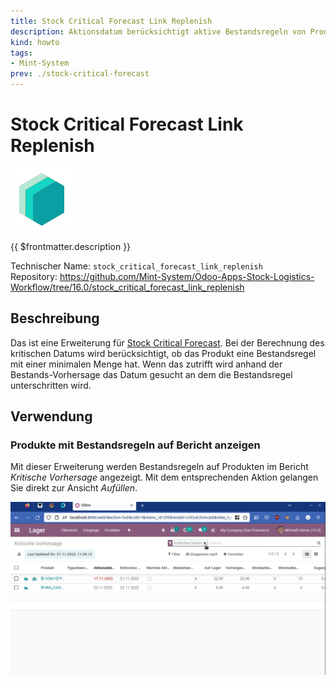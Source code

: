 ```yaml
---
title: Stock Critical Forecast Link Replenish
description: Aktionsdatum berücksichtigt aktive Bestandsregeln von Produkten.
kind: howto
tags:
- Mint-System
prev: ./stock-critical-forecast
---
```

# Stock Critical Forecast Link Replenish
![icon_oms_box](attachments/icons_odoo_mint_system.png)

{{ $frontmatter.description }}

Technischer Name: `stock_critical_forecast_link_replenish`\
Repository: <https://github.com/Mint-System/Odoo-Apps-Stock-Logistics-Workflow/tree/16.0/stock_critical_forecast_link_replenish>

## Beschreibung

Das ist eine Erweiterung für [Stock Critical Forecast](Stock%20Critical%20Forecast.md). Bei der Berechnung des kritischen Datums wird berücksichtigt, ob das Produkt eine Bestandsregel mit einer minimalen Menge hat. Wenn das zutrifft wird anhand der Bestands-Vorhersage das Datum gesucht an dem die Bestandsregel unterschritten wird.

## Verwendung

### Produkte mit Bestandsregeln auf Bericht anzeigen

Mit dieser Erweiterung werden Bestandsregeln auf Produkten im Bericht *Kritische Vorhersage* angezeigt. Mit dem entsprechenden Aktion gelangen Sie direkt zur Ansicht *Aufüllen*.

![Stock Critical Forecast Link Replenish](attachments/Stock%20Critical%20Forecast%20Link%20Replenish.gif)
